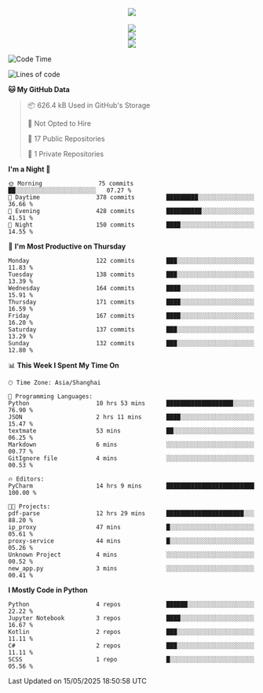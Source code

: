 <div align="center">
  <img src="https://readme-typing-svg.demolab.com?font=Zhi+Mang+Xing&size=40&pause=1000&color=000000&center=true&vCenter=true&lines=Baymax%E5%B0%8F%E6%8C%AF;Hello%20World"/><br/>
  <br/>
  <img src="https://skillicons.dev/icons?i=java,kotlin,python,c,cpp,html,css,javascript" /><br/>
  <img src="https://skillicons.dev/icons?i=spring,vue,pytorch,maven,gradle,mysql,sqlite,linux" /><br/>
  <img src="https://skillicons.dev/icons?i=idea,pycharm,webstorm,androidstudio,vscode,git,vim,md" /><br/>
</div>

<!--START_SECTION:waka-->
![Code Time](http://img.shields.io/badge/Code%20Time-921%20hrs%2030%20mins-blue)

![Lines of code](https://img.shields.io/badge/From%20Hello%20World%20I%27ve%20Written-6.1%20million%20lines%20of%20code-blue)

**🐱 My GitHub Data** 

> 📦 626.4 kB Used in GitHub's Storage 
 > 
> 🚫 Not Opted to Hire
 > 
> 📜 17 Public Repositories 
 > 
> 🔑 1 Private Repositories 
 > 
**I'm a Night 🦉** 

```text
🌞 Morning                75 commits          ██░░░░░░░░░░░░░░░░░░░░░░░   07.27 % 
🌆 Daytime                378 commits         █████████░░░░░░░░░░░░░░░░   36.66 % 
🌃 Evening                428 commits         ██████████░░░░░░░░░░░░░░░   41.51 % 
🌙 Night                  150 commits         ████░░░░░░░░░░░░░░░░░░░░░   14.55 % 
```
📅 **I'm Most Productive on Thursday** 

```text
Monday                   122 commits         ███░░░░░░░░░░░░░░░░░░░░░░   11.83 % 
Tuesday                  138 commits         ███░░░░░░░░░░░░░░░░░░░░░░   13.39 % 
Wednesday                164 commits         ████░░░░░░░░░░░░░░░░░░░░░   15.91 % 
Thursday                 171 commits         ████░░░░░░░░░░░░░░░░░░░░░   16.59 % 
Friday                   167 commits         ████░░░░░░░░░░░░░░░░░░░░░   16.20 % 
Saturday                 137 commits         ███░░░░░░░░░░░░░░░░░░░░░░   13.29 % 
Sunday                   132 commits         ███░░░░░░░░░░░░░░░░░░░░░░   12.80 % 
```


📊 **This Week I Spent My Time On** 

```text
🕑︎ Time Zone: Asia/Shanghai

💬 Programming Languages: 
Python                   10 hrs 53 mins      ███████████████████░░░░░░   76.90 % 
JSON                     2 hrs 11 mins       ████░░░░░░░░░░░░░░░░░░░░░   15.47 % 
textmate                 53 mins             ██░░░░░░░░░░░░░░░░░░░░░░░   06.25 % 
Markdown                 6 mins              ░░░░░░░░░░░░░░░░░░░░░░░░░   00.77 % 
GitIgnore file           4 mins              ░░░░░░░░░░░░░░░░░░░░░░░░░   00.53 % 

🔥 Editors: 
PyCharm                  14 hrs 9 mins       █████████████████████████   100.00 % 

🐱‍💻 Projects: 
pdf-parse                12 hrs 29 mins      ██████████████████████░░░   88.20 % 
ip_proxy                 47 mins             █░░░░░░░░░░░░░░░░░░░░░░░░   05.61 % 
proxy-service            44 mins             █░░░░░░░░░░░░░░░░░░░░░░░░   05.26 % 
Unknown Project          4 mins              ░░░░░░░░░░░░░░░░░░░░░░░░░   00.52 % 
new_app.py               3 mins              ░░░░░░░░░░░░░░░░░░░░░░░░░   00.41 % 
```

**I Mostly Code in Python** 

```text
Python                   4 repos             ██████░░░░░░░░░░░░░░░░░░░   22.22 % 
Jupyter Notebook         3 repos             ████░░░░░░░░░░░░░░░░░░░░░   16.67 % 
Kotlin                   2 repos             ███░░░░░░░░░░░░░░░░░░░░░░   11.11 % 
C#                       2 repos             ███░░░░░░░░░░░░░░░░░░░░░░   11.11 % 
SCSS                     1 repo              █░░░░░░░░░░░░░░░░░░░░░░░░   05.56 % 
```




 Last Updated on 15/05/2025 18:50:58 UTC
<!--END_SECTION:waka-->





